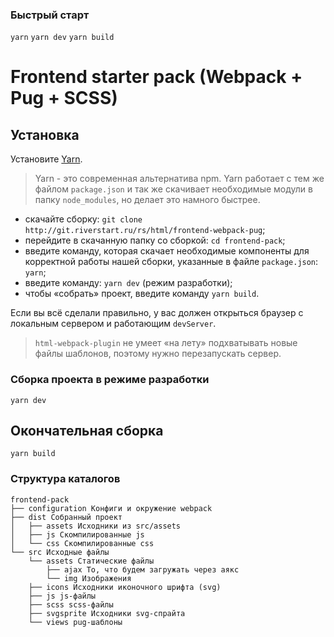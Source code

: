### Быстрый старт
`yarn`
`yarn dev`
`yarn build`

# Frontend starter pack (Webpack + Pug + SCSS)

## Установка
Установите [Yarn](https://yarnpkg.com/en/docs/install).

> Yarn - это современная альтернатива npm. Yarn работает с тем же файлом `package.json` и так же скачивает необходимые модули в папку `node_modules`, но делает это намного быстрее.

* скачайте сборку: `git clone http://git.riverstart.ru/rs/html/frontend-webpack-pug`;
* перейдите в скачанную папку со сборкой: `cd frontend-pack`;
* введите команду, которая скачает необходимые компоненты для корректной работы нашей сборки, указанные в файле `package.json`: `yarn`;
* введите команду: `yarn dev` (режим разработки);
* чтобы «собрать» проект, введите команду `yarn build`.

Если вы всё сделали правильно, у вас должен открыться браузер с локальным сервером и работающим `devServer`.

> `html-webpack-plugin` не умеет «на лету» подхватывать новые файлы шаблонов, поэтому нужно перезапускать сервер.

### Сборка проекта в режиме разработки
`yarn dev`

## Окончательная сборка
`yarn build`

### Структура каталогов
```
frontend-pack
├── configuration Конфиги и окружение webpack
├── dist Собранный проект
│   ├── assets Исходники из src/assets
│   ├── js Скомпилированные js
│   └── css Скомпилированные css
└── src Исходные файлы
    └── assets Статические файлы
        ├── ajax То, что будем загружать через аякс
        └── img Изображения
    ├── icons Исходники иконочного шрифта (svg)
    ├── js js-файлы
    ├── scss scss-файлы
    ├── svgsprite Исходники svg-спрайта
    └── views pug-шаблоны
```
